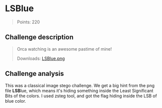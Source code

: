 # LSBlue
>Points: 220

## Challenge description
>Orca watching is an awesome pastime of mine!
>
>Downloads: [LSBlue.png](LSBlue.png)

## Challenge analysis
This was a classical image stego challenge. We get a big hint from the png file **LSB**lue, which means it's hiding something inside the Least Significant Bits of the colors.
I used zsteg tool, and got the flag hiding inside the LSB of blue color.


